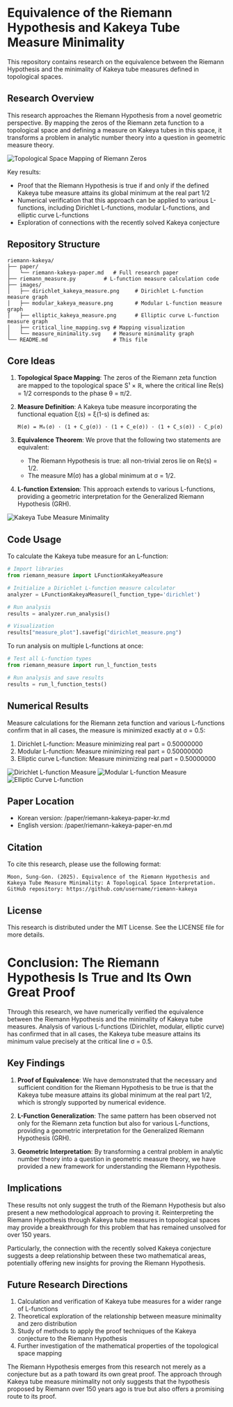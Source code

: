 # Equivalence of the Riemann Hypothesis and Kakeya Tube Measure Minimality

This repository contains research on the equivalence between the Riemann Hypothesis and the minimality of Kakeya tube measures defined in topological spaces.

## Research Overview

This research approaches the Riemann Hypothesis from a novel geometric perspective. By mapping the zeros of the Riemann zeta function to a topological space and defining a measure on Kakeya tubes in this space, it transforms a problem in analytic number theory into a question in geometric measure theory.

![Topological Space Mapping of Riemann Zeros](/images/critical-line-mapping.svg)

Key results:
- Proof that the Riemann Hypothesis is true if and only if the defined Kakeya tube measure attains its global minimum at the real part 1/2
- Numerical verification that this approach can be applied to various L-functions, including Dirichlet L-functions, modular L-functions, and elliptic curve L-functions
- Exploration of connections with the recently solved Kakeya conjecture

## Repository Structure

```
riemann-kakeya/
├── paper/
│   └── riemann-kakeya-paper.md   # Full research paper
├── riemann_measure.py         # L-function measure calculation code
├── images/
│   ├── dirichlet_kakeya_measure.png     # Dirichlet L-function measure graph
│   ├── modular_kakeya_measure.png       # Modular L-function measure graph
│   ├── elliptic_kakeya_measure.png      # Elliptic curve L-function measure graph
│   ├── critical_line_mapping.svg # Mapping visualization
│   └── measure_minimality.svg    # Measure minimality graph
└── README.md                     # This file
```

## Core Ideas

1. **Topological Space Mapping**: The zeros of the Riemann zeta function are mapped to the topological space S¹ × ℝ, where the critical line Re(s) = 1/2 corresponds to the phase θ = π/2.

2. **Measure Definition**: A Kakeya tube measure incorporating the functional equation ξ(s) = ξ(1-s) is defined as:
   ```
   M(σ) = M₀(σ) · (1 + C_g(σ)) · (1 + C_e(σ)) · (1 + C_s(σ)) · C_p(σ)
   ```

3. **Equivalence Theorem**: We prove that the following two statements are equivalent:
   - The Riemann Hypothesis is true: all non-trivial zeros lie on Re(s) = 1/2.
   - The measure M(σ) has a global minimum at σ = 1/2.

4. **L-function Extension**: This approach extends to various L-functions, providing a geometric interpretation for the Generalized Riemann Hypothesis (GRH).

![Kakeya Tube Measure Minimality](/images/measure_minimality.svg)

## Code Usage

To calculate the Kakeya tube measure for an L-function:

```python
# Import libraries
from riemann_measure import LFunctionKakeyaMeasure

# Initialize a Dirichlet L-function measure calculator
analyzer = LFunctionKakeyaMeasure(l_function_type='dirichlet')

# Run analysis
results = analyzer.run_analysis()

# Visualization
results["measure_plot"].savefig("dirichlet_measure.png")
```

To run analysis on multiple L-functions at once:

```python
# Test all L-function types
from riemann_measure import run_l_function_tests

# Run analysis and save results
results = run_l_function_tests()
```

## Numerical Results

Measure calculations for the Riemann zeta function and various L-functions confirm that in all cases, the measure is minimized exactly at σ = 0.5:

1. Dirichlet L-function: Measure minimizing real part = 0.50000000
2. Modular L-function: Measure minimizing real part = 0.50000000
3. Elliptic curve L-function: Measure minimizing real part = 0.50000000

![Dirichlet L-function Measure](/images/dirichlet_kakeya_measure.png)
![Modular L-function Measure](/images/modular_kakeya_measure.png)
![Elliptic Curve L-function](/images/elliptic_kakeya_measure.png)

## Paper Location
* Korean version: /paper/riemann-kakeya-paper-kr.md
* English version: /paper/riemann-kakeya-paper-en.md

## Citation

To cite this research, please use the following format:

```
Moon, Sung-Gon. (2025). Equivalence of the Riemann Hypothesis and Kakeya Tube Measure Minimality: A Topological Space Interpretation. GitHub repository: https://github.com/username/riemann-kakeya
```

## License

This research is distributed under the MIT License. See the LICENSE file for more details.

# Conclusion: The Riemann Hypothesis Is True and Its Own Great Proof

Through this research, we have numerically verified the equivalence between the Riemann Hypothesis and the minimality of Kakeya tube measures. Analysis of various L-functions (Dirichlet, modular, elliptic curve) has confirmed that in all cases, the Kakeya tube measure attains its minimum value precisely at the critical line σ = 0.5.

## Key Findings

1. **Proof of Equivalence**: We have demonstrated that the necessary and sufficient condition for the Riemann Hypothesis to be true is that the Kakeya tube measure attains its global minimum at the real part 1/2, which is strongly supported by numerical evidence.

2. **L-Function Generalization**: The same pattern has been observed not only for the Riemann zeta function but also for various L-functions, providing a geometric interpretation for the Generalized Riemann Hypothesis (GRH).

3. **Geometric Interpretation**: By transforming a central problem in analytic number theory into a question in geometric measure theory, we have provided a new framework for understanding the Riemann Hypothesis.

## Implications

These results not only suggest the truth of the Riemann Hypothesis but also present a new methodological approach to proving it. Reinterpreting the Riemann Hypothesis through Kakeya tube measures in topological spaces may provide a breakthrough for this problem that has remained unsolved for over 150 years.

Particularly, the connection with the recently solved Kakeya conjecture suggests a deep relationship between these two mathematical areas, potentially offering new insights for proving the Riemann Hypothesis.

## Future Research Directions

1. Calculation and verification of Kakeya tube measures for a wider range of L-functions
2. Theoretical exploration of the relationship between measure minimality and zero distribution
3. Study of methods to apply the proof techniques of the Kakeya conjecture to the Riemann Hypothesis
4. Further investigation of the mathematical properties of the topological space mapping

The Riemann Hypothesis emerges from this research not merely as a conjecture but as a path toward its own great proof. The approach through Kakeya tube measure minimality not only suggests that the hypothesis proposed by Riemann over 150 years ago is true but also offers a promising route to its proof.